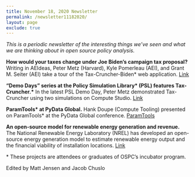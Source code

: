```yaml
---
title: November 18, 2020 Newsletter
permalink: /newsletter11182020/
layout: page
exclude: true
---
```

*This is a periodic newsletter of the interesting things we’ve seen and what we are thinking about in open source policy analysis.*

**How would your taxes change under Joe Biden’s campaign tax proposal?**
Writing in AEIdeas, Peter Metz (Harvard), Kyle Pomerleau (AEI), and
Grant M. Seiter (AEI) take a tour of the Tax-Cruncher-Biden\* web
application.
[Link](https://www.aei.org/economics/how-would-joe-bidens-tax-proposals-impact-your-tax-liability/)

**“Demo Days” series at the Policy Simulation Library\* (PSL) features
Tax-Cruncher.\*** In the latest PSL Demo Day, Peter Metz demonstrated
Tax-Cruncher using two simulations on Compute Studio.
[Link](https://youtu.be/d4T-DOxm2QQ)

**ParamTools\* at PyData Global.** Hank Doupe (Compute Tooling)
presented on ParamTools\* at the PyData Global conference.
[ParamTools](https://youtu.be/XQ85WfHgXWo)

**An open-source model for renewable energy generation and revenue.**
The National Renewable Energy Laboratory (NREL) has developed an
open-source energy generation model to estimate renewable energy output
and the financial viability of installation locations.
[Link](https://github.com/NREL/reV)

\* These projects are attendees or graduates of OSPC’s incubator
program.

Edited by Matt Jensen and Jacob Chuslo


<br>

<script style="margin-left:-35px" src="//hello.aei.org/js/forms2/js/forms2.min.js"></script>
<form style="margin-left:-35px" id="mktoForm_1256"></form>
<script style="margin-left:-35px" >MktoForms2.loadForm("//app-sj19.marketo.com", "475-PBQ-971", 1256);</script>
